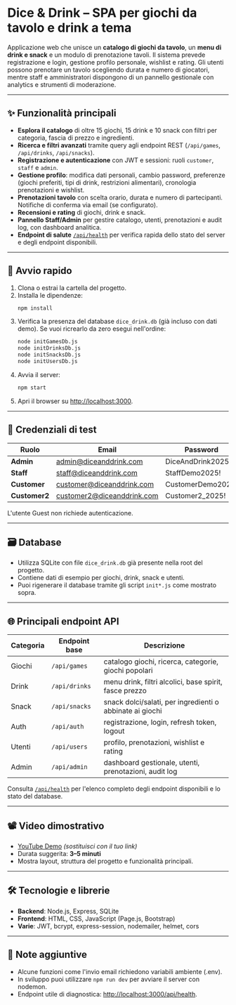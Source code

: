 # Dice & Drink – SPA per giochi da tavolo e drink a tema

Applicazione web che unisce un **catalogo di giochi da tavolo**, un **menu di drink e snack** e un modulo di prenotazione tavoli. Il sistema prevede registrazione e login, gestione profilo personale, wishlist e rating. Gli utenti possono prenotare un tavolo scegliendo durata e numero di giocatori, mentre staff e amministratori dispongono di un pannello gestionale con analytics e strumenti di moderazione.

---

## ✨ Funzionalità principali

- **Esplora il catalogo** di oltre 15 giochi, 15 drink e 10 snack con filtri per categoria, fascia di prezzo e ingredienti.
- **Ricerca e filtri avanzati** tramite query agli endpoint REST (`/api/games`, `/api/drinks`, `/api/snacks`).
- **Registrazione e autenticazione** con JWT e sessioni: ruoli `customer`, `staff` e `admin`.
- **Gestione profilo**: modifica dati personali, cambio password, preferenze (giochi preferiti, tipi di drink, restrizioni alimentari), cronologia prenotazioni e wishlist.
- **Prenotazioni tavolo** con scelta orario, durata e numero di partecipanti. Notifiche di conferma via email (se configurato).
- **Recensioni e rating** di giochi, drink e snack.
- **Pannello Staff/Admin** per gestire catalogo, utenti, prenotazioni e audit log, con dashboard analitica.
- **Endpoint di salute** [`/api/health`](http://localhost:3000/api/health) per verifica rapida dello stato del server e degli endpoint disponibili.

---

## 🚀 Avvio rapido

1. Clona o estrai la cartella del progetto.
2. Installa le dipendenze:
   ```bash
   npm install
   ```
3. Verifica la presenza del database `dice_drink.db` (già incluso con dati demo). Se vuoi ricrearlo da zero esegui nell'ordine:
   ```bash
   node initGamesDb.js
   node initDrinksDb.js
   node initSnacksDb.js
   node initUsersDb.js
   ```
4. Avvia il server:
   ```bash
   npm start
   ```
5. Apri il browser su [http://localhost:3000](http://localhost:3000).

---

## 🧪 Credenziali di test

| Ruolo       | Email                         | Password            |
|-------------|------------------------------|--------------------|
| **Admin**   | admin@diceanddrink.com       | DiceAndDrink2025!  |
| **Staff**   | staff@diceanddrink.com       | StaffDemo2025!     |
| **Customer**| customer@diceanddrink.com    | CustomerDemo2025!  |
| **Customer2**| customer2@diceanddrink.com  | Customer2_2025!    |

L'utente Guest non richiede autenticazione.

---

## 🗃️ Database

- Utilizza SQLite con file `dice_drink.db` già presente nella root del progetto.
- Contiene dati di esempio per giochi, drink, snack e utenti.
- Puoi rigenerare il database tramite gli script `init*.js` come mostrato sopra.

---

## 🌐 Principali endpoint API

| Categoria | Endpoint base | Descrizione |
|-----------|---------------|-------------|
| Giochi    | `/api/games`  | catalogo giochi, ricerca, categorie, giochi popolari |
| Drink     | `/api/drinks` | menu drink, filtri alcolici, base spirit, fasce prezzo |
| Snack     | `/api/snacks` | snack dolci/salati, per ingredienti o abbinate ai giochi |
| Auth      | `/api/auth`   | registrazione, login, refresh token, logout |
| Utenti    | `/api/users`  | profilo, prenotazioni, wishlist e rating |
| Admin     | `/api/admin`  | dashboard gestionale, utenti, prenotazioni, audit log |

Consulta [`/api/health`](http://localhost:3000/api/health) per l'elenco completo degli endpoint disponibili e lo stato del database.

---

## 📽️ Video dimostrativo

- [YouTube Demo](https://youtu.be/your-demo-link) *(sostituisci con il tuo link)*
- Durata suggerita: **3–5 minuti**
- Mostra layout, struttura del progetto e funzionalità principali.

---

## 🛠️ Tecnologie e librerie

- **Backend**: Node.js, Express, SQLite
- **Frontend**: HTML, CSS, JavaScript (Page.js, Bootstrap)
- **Varie**: JWT, bcrypt, express-session, nodemailer, helmet, cors

---

## 📎 Note aggiuntive

- Alcune funzioni come l'invio email richiedono variabili ambiente (.env).
- In sviluppo puoi utilizzare `npm run dev` per avviare il server con nodemon.
- Endpoint utile di diagnostica: [http://localhost:3000/api/health](http://localhost:3000/api/health).
